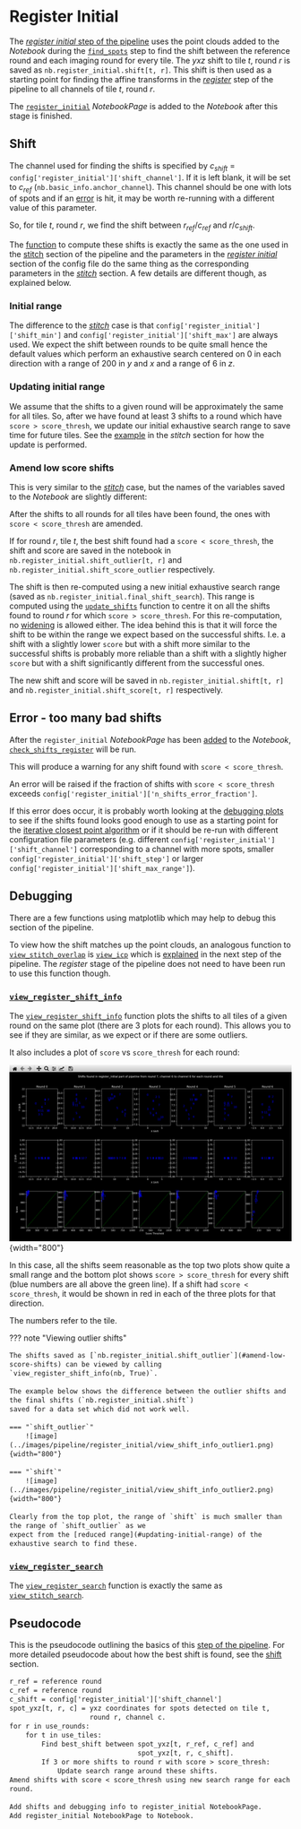 # Register Initial
The [*register initial* step of the pipeline](../code/pipeline/register_initial.md) uses the point clouds
added to the *Notebook* during the [`find_spots`](find_spots.md) step
to find the shift between the reference round and each imaging round for every tile.
The $yxz$ shift to tile $t$, round $r$ is saved as `nb.register_initial.shift[t, r]`. This shift
is then used as a starting point for finding the affine transforms in the 
[*register*](register.md) step of the pipeline 
to all channels of tile $t$, round $r$.

The [`register_initial`](../notebook_comments.md#register_initial) *NotebookPage* is added to the 
*Notebook* after this stage is finished.

## Shift
The channel used for finding the shifts is specified by $c_{shift}$ = `config['register_initial']['shift_channel']`.
If it is left blank, it will be set to $c_{ref}$ (`nb.basic_info.anchor_channel`). This channel
should be one with lots of spots and if an [error](#error-too-many-bad-shifts) 
is hit, it may be worth re-running with a different value
of this parameter. 

So, for tile $t$, round $r$, we find the shift between $r_{ref}$/$c_{ref}$ and $r$/$c_{shift}$.

The [function](../code/stitch/shift.md#coppafish.stitch.shift.compute_shift) to compute these shifts is exactly the 
same as the one used in the [stitch](stitch.md#shift) section of the pipeline and the parameters in the 
[*register initial*](../config.md#register_initial) section of the config file do the same thing as the 
corresponding parameters in the [*stitch*](../config.md#stitch) section. A few details are different though,
as explained below.

### Initial range
The difference to the [*stitch*](stitch.md#initial-range) case is that `config['register_initial']['shift_min']` and 
`config['register_initial']['shift_max']` are always used. We expect the shift between rounds to be quite 
small hence the default values which perform an exhaustive search centered on 0 in each direction
with a range of 200 in $y$ and $x$ and a range of 6 in $z$.

### Updating initial range
We assume that the shifts to a given round will be approximately the same for all tiles. So, after we have found 
at least 3 shifts to a round which have `score > score_thresh`, we update our initial exhaustive search range
to save time for future tiles. See the [example](stitch.md#updating-initial-range) 
in the *stitch* section for how the update is performed.

### Amend low score shifts
This is very similar to the [*stitch*](stitch.md#amend-low-score-shifts) case, 
but the names of the variables saved to the *Notebook* are slightly different:

After the shifts to all rounds for all tiles have been found, the ones with `score < score_thresh` are 
amended.

If for round $r$, tile $t$, the best shift found had a `score < score_thresh`, 
the shift and score are saved in the notebook in `nb.register_initial.shift_outlier[t, r]` and 
`nb.register_initial.shift_score_outlier` respectively.

The shift is then re-computed using a new initial exhaustive search range 
(saved as `nb.register_initial.final_shift_search`). This range is computed using the 
[`update_shifts`](#updating-initial-range) function to centre 
it on all the shifts found to round $r$ for which `score > score_thresh`.
For this re-computation, no [widening](stitch.md#widening-range) is allowed either. The idea behind this 
is that it will force the shift to be within the range we expect based on the successful shifts. 
I.e. a shift with a slightly lower `score` but with a shift
more similar to the successful shifts is probably more reliable than a shift with 
a slightly higher `score` but with a shift significantly different from the successful ones.

The new shift and score will be saved in `nb.register_initial.shift[t, r]` and 
`nb.register_initial.shift_score[t, r]` respectively.

## Error - too many bad shifts
After the `register_initial` *NotebookPage* has been 
[added](../code/pipeline/run.md#coppafish.pipeline.run.run_register) to the *Notebook*, 
[`check_shifts_register`](../code/stitch/check_shifts.md#coppafish.stitch.check_shifts.check_shifts_register) 
will be run.

This will produce a warning for any shift found with `score < score_thresh`.

An error will be raised if the fraction of shifts with `score < score_thresh` exceeds 
`config['register_initial']['n_shifts_error_fraction']`.

If this error does occur, it is probably worth looking at the [debugging plots](#debugging) to see if the shifts found
looks good enough to use as a starting point for the [iterative closest point algorithm](register.md)
or if it should be re-run with different configuration
file parameters (e.g. different `config['register_initial']['shift_channel']` corresponding to a channel
with more spots, smaller `config['register_initial']['shift_step']` or larger 
`config['register_initial']['shift_max_range']`). 

## Debugging
There are a few functions using matplotlib which may help to debug this section of the pipeline.

To view how the shift matches up the point clouds, an analogous function to 
[`view_stitch_overlap`](stitch.md#view_stitch_overlap)
is [`view_icp`](../code/plot/register.md#view_icp) which is [explained](register.md#view_icp) 
in the next step of the pipeline. The *register* stage of the pipeline does 
not need to have been run to use this function though.

### [`view_register_shift_info`](../code/plot/register.md#view_register_shift_info)
The [`view_register_shift_info`](../code/plot/register.md#view_register_shift_info) function
plots the shifts to all tiles of a given round on the same plot
(there are 3 plots for each round).
This allows you to see if they are similar, as we expect or if there are some outliers.

It also includes a plot of `score` vs `score_thresh` for each round:

![image](../images/pipeline/register_initial/view_shift_info.png){width="800"}

In this case, all the shifts seem reasonable as the top two plots show quite a small range
and the bottom plot shows `score > score_thresh` for every shift (blue numbers are all above the green line).
If a shift had `score < score_thresh`, it would be shown in red in each of the three plots
for that direction.

The numbers refer to the tile.

??? note "Viewing outlier shifts"

    The shifts saved as [`nb.register_initial.shift_outlier`](#amend-low-score-shifts) can be viewed by calling
    `view_register_shift_info(nb, True)`.

    The example below shows the difference between the outlier shifts and the final shifts (`nb.register_initial.shift`)
    saved for a data set which did not work well.

    === "`shift_outlier`"
        ![image](../images/pipeline/register_initial/view_shift_info_outlier1.png){width="800"}

    === "`shift`"
        ![image](../images/pipeline/register_initial/view_shift_info_outlier2.png){width="800"}

    Clearly from the top plot, the range of `shift` is much smaller than the range of `shift_outlier` as we
    expect from the [reduced range](#updating-initial-range) of the exhaustive search to find these.

### [`view_register_search`](../code/plot/register.md#view_register_search)
The [`view_register_search`](../code/plot/register.md#view_register_search) function is exactly the same
as [`view_stitch_search`](stitch.md#view_stitch_search).

## Pseudocode
This is the pseudocode outlining the basics of this [step of the pipeline](../code/pipeline/register_initial.md).
For more detailed pseudocode about how the best shift is found, see the [shift](stitch.md#obtaining-best-shift) section.

```
r_ref = reference round
c_ref = reference round
c_shift = config['register_initial']['shift_channel']
spot_yxz[t, r, c] = yxz coordinates for spots detected on tile t,
                    round r, channel c.
for r in use_rounds:            
    for t in use_tiles:
        Find best_shift between spot_yxz[t, r_ref, c_ref] and 
                                spot_yxz[t, r, c_shift].
        If 3 or more shifts to round r with score > score_thresh:
            Update search range around these shifts.   
Amend shifts with score < score_thresh using new search range for each round.

Add shifts and debugging info to register_initial NotebookPage.
Add register_initial NotebookPage to Notebook.      
```
